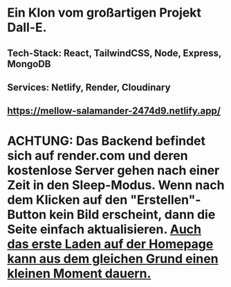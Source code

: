# Ein Klon vom großartigen Projekt Dall-E.
## Tech-Stack: React, TailwindCSS, Node, Express, MongoDB
## Services: Netlify, Render, Cloudinary
## https://mellow-salamander-2474d9.netlify.app/

# ACHTUNG: Das Backend befindet sich auf render.com und deren kostenlose Server gehen nach einer Zeit in den Sleep-Modus. Wenn nach dem Klicken auf den "Erstellen"-Button kein Bild erscheint, dann die Seite einfach aktualisieren. <ins>Auch das erste Laden auf der Homepage kann aus dem gleichen Grund einen kleinen Moment dauern.</ins>
